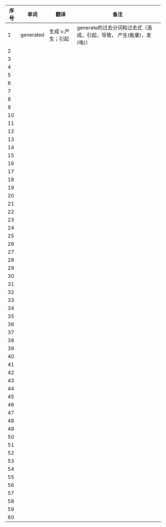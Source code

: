 | 序号 | 单词      | 翻译               | 备注                                                         |
| ---- | --------- | ------------------ | ------------------------------------------------------------ |
| 1    | generated | 生成  v.产生；引起 | generate的过去分词和过去式（造成，引起，导致， 产生(能量)，发(电)） |
| 2    |           |                    |                                                              |
| 3    |           |                    |                                                              |
| 4    |           |                    |                                                              |
| 5    |           |                    |                                                              |
| 6    |           |                    |                                                              |
| 7    |           |                    |                                                              |
| 8    |           |                    |                                                              |
| 9    |           |                    |                                                              |
| 10   |           |                    |                                                              |
| 11   |           |                    |                                                              |
| 12   |           |                    |                                                              |
| 13   |           |                    |                                                              |
| 14   |           |                    |                                                              |
| 15   |           |                    |                                                              |
| 16   |           |                    |                                                              |
| 17   |           |                    |                                                              |
| 18   |           |                    |                                                              |
| 19   |           |                    |                                                              |
| 20   |           |                    |                                                              |
| 21   |           |                    |                                                              |
| 22   |           |                    |                                                              |
| 23   |           |                    |                                                              |
| 24   |           |                    |                                                              |
| 25   |           |                    |                                                              |
| 26   |           |                    |                                                              |
| 27   |           |                    |                                                              |
| 28   |           |                    |                                                              |
| 29   |           |                    |                                                              |
| 30   |           |                    |                                                              |
| 31   |           |                    |                                                              |
| 32   |           |                    |                                                              |
| 33   |           |                    |                                                              |
| 34   |           |                    |                                                              |
| 35   |           |                    |                                                              |
| 36   |           |                    |                                                              |
| 37   |           |                    |                                                              |
| 38   |           |                    |                                                              |
| 39   |           |                    |                                                              |
| 40   |           |                    |                                                              |
| 41   |           |                    |                                                              |
| 42   |           |                    |                                                              |
| 43   |           |                    |                                                              |
| 44   |           |                    |                                                              |
| 45   |           |                    |                                                              |
| 46   |           |                    |                                                              |
| 47   |           |                    |                                                              |
| 48   |           |                    |                                                              |
| 49   |           |                    |                                                              |
| 50   |           |                    |                                                              |
| 51   |           |                    |                                                              |
| 52   |           |                    |                                                              |
| 53   |           |                    |                                                              |
| 54   |           |                    |                                                              |
| 55   |           |                    |                                                              |
| 56   |           |                    |                                                              |
| 57   |           |                    |                                                              |
| 58   |           |                    |                                                              |
| 59   |           |                    |                                                              |
| 60   |           |                    |                                                              |